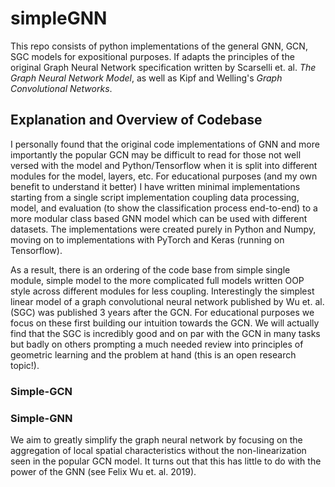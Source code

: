 # simpleGNN

This repo consists of python implementations of the general GNN, GCN, SGC models for expositional purposes. If adapts the principles of the original Graph Neural Network specification written by Scarselli et. al. *The Graph Neural Network Model*, as well as Kipf and Welling's *Graph Convolutional Networks*. 

## Explanation and Overview of Codebase 

I personally found that the original code implementations of GNN and more importantly the popular GCN may be difficult to read for those not well versed with the model and Python/Tensorflow when it is split into different modules for the model, layers, etc. For educational purposes (and my own benefit to understand it better) I have written minimal implementations starting from a single script implementation coupling data processing, model, and evaluation (to show the classification process end-to-end) to a more modular class based GNN model which can be used with different datasets. The implementations were created purely in Python and Numpy, moving on to implementations with PyTorch and Keras (running on Tensorflow). 

As a result, there is an ordering of the code base from simple single module, simple model to the more complicated full models written OOP style across different modules for less coupling. Interestingly the simplest linear model of a graph convolutional neural network published by Wu et. al. (SGC) was published 3 years after the GCN. For educational purposes we focus on these first building our intuition towards the GCN. We will actually find that the SGC is incredibly good and on par with the GCN in many tasks but badly on others prompting a much needed review into principles of geometric learning and the problem at hand (this is an open research topic!).




### Simple-GCN


### Simple-GNN
We aim to greatly simplify the graph neural network by focusing on the aggregation of local spatial characteristics without the non-linearization seen in the popular GCN model. It turns out that this has little to do with the power of the GNN (see Felix Wu et. al. 2019).